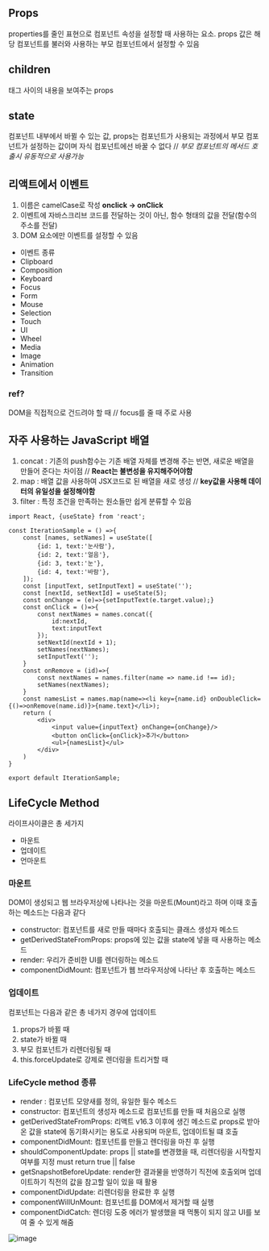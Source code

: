 ## Props
 properties를 줄인 표현으로 컴포넌트 속성을 설정할 때 사용하는 요소. props 값은 해당 컴포넌트를 불러와 사용하는 부모 컴포넌트에서 설정할 수 있음
 
## children
 태그 사이의 내용을 보여주는 props
 
## state
 컴포넌트 내부에서 바뀔 수 있는 값, props는 컴포넌트가 사용되는 과정에서 부모 컴포넌트가 설정하는 값이며 자식 컴포넌트에선 바꿀 수 없다 // *부모 컴포넌트의 메서드 호출시 유동적으로 사용가능*
 
## 리액트에서 이벤트
 1. 이름은 camelCase로 작성 **onclick -> onClick**
 2. 이벤트에 자바스크리브 코드를 전달하는 것이 아닌, 함수 형태의 값을 전달(함수의 주소를 전달)
 3. DOM 요소에만 이벤트를 설정할 수 있음

- 이벤트 종류
 - Clipboard
 - Composition
 - Keyboard
 - Focus
 - Form
 - Mouse
 - Selection
 - Touch
 - UI
 - Wheel
 - Media
 - Image
 - Animation
 - Transition
 
 ### ref?
 DOM을 직접적으로 건드려야 할 때 // focus를 줄 때 주로 사용

## 자주 사용하는 JavaScript 배열 

1. concat : 기존의 push함수는 기존 배열 자체를 변경해 주는 반면, 새로운 배열을 만들어 준다는 차이점 // **React는 불변성을 유지해주어야함**
2. map : 배열 값을 사용하여 JSX코드로 된 배열을 새로 생성 // **key값을 사용해 데이터의 유일성을 설정해야함**
3. filter : 특정 조건을 만족하는 원소들만 쉽게 분류할 수 있음

```
import React, {useState} from 'react';

const IterationSample = () =>{
    const [names, setNames] = useState([
        {id: 1, text:'눈사람'},
        {id: 2, text:'얼음'},
        {id: 3, text:'눈'},
        {id: 4, text:'바람'},
    ]);
    const [inputText, setInputText] = useState('');
    const [nextId, setNextId] = useState(5);
    const onChange = (e)=>{setInputText(e.target.value);}
    const onClick = ()=>{
        const nextNames = names.concat({
            id:nextId,
            text:inputText
        });
        setNextId(nextId + 1);
        setNames(nextNames);
        setInputText('');
    }
    const onRemove = (id)=>{
        const nextNames = names.filter(name => name.id !== id);
        setNames(nextNames);
    }
    const namesList = names.map(name=><li key={name.id} onDoubleClick={()=>onRemove(name.id)}>{name.text}</li>);
    return (
        <div>
            <input value={inputText} onChange={onChange}/>
            <button onClick={onClick}>추가</button>
            <ul>{namesList}</ul>
        </div>
    )
}

export default IterationSample;
```
## LifeCycle Method
라이프사이클은 총 세가지
 - 마운트
 - 업데이트
 - 언마운트
 
### 마운트
 DOM이 생성되고 웹 브라우저상에 나타나는 것을 마운트(Mount)라고 하며 이때 호출하는 메소드는 다음과 같다
 - constructor: 컴포넌트를 새로 만들 때마다 호출되는 클래스 생성자 메소드
 - getDerivedStateFromProps: props에 있는 값을 state에 넣을 때 사용하는 메소드
 - render: 우리가 준비한 UI를 렌더링하는 메소드
 - componentDidMount: 컴포넌트가 웹 브라우저상에 나타난 후 호출하는 메소드
 
### 업데이트
 컴포넌트는 다음과 같은 총 네가지 경우에 업데이트
 1. props가 바뀔 때
 2. state가 바뀔 때
 3. 부모 컴포넌트가 리렌더링될 때
 4. this.forceUpdate로 강제로 렌더링을 트리거할 때
 
### LifeCycle method 종류

- render : 컴포넌트 모양새를 정의, 유일한 필수 메소드
- constructor: 컴포넌트의 생성자 메소드로 컴포넌트를 만들 때 처음으로 실행
- getDerivedStateFromProps: 리액트 v16.3 이후에 생긴 메소드로 props로 받아 온 값을 state에 동기화시키는 용도로 사용되며 마운트, 업데이트될 떄 호출
- componentDidMount: 컴포넌트를 만들고 렌더링을 마친 후 실행
- shouldComponentUpdate: props || state를 변경했을 때, 리렌더링을 시작할지 여부를 지정 must return true || false
- getSnapshotBeforeUpdate: render한 결과물을 반영하기 직전에 호출외며 업데이트하기 직전의 값을 참고할 일이 있을 때 활용
- componentDidUpdate: 리렌더링을 완료한 후 실행
- componentWillUnMount: 컴포넌트를 DOM에서 제거할 때 실행
- componentDidCatch: 렌더링 도중 에러가 발생했을 때 먹통이 되지 않고 UI를 보여 줄 수 있게 해줌

![image](https://user-images.githubusercontent.com/45222982/93907999-0c53c080-fd39-11ea-8bcf-ecb9cf8ed194.png)
